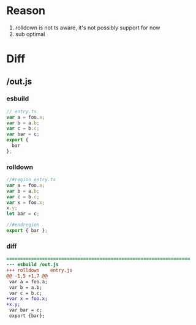 # Reason
1. rolldown is not ts aware, it's not possibly support for now
2. sub optimal
# Diff
## /out.js
### esbuild
```js
// entry.ts
var a = foo.a;
var b = a.b;
var c = b.c;
var bar = c;
export {
  bar
};
```
### rolldown
```js
//#region entry.ts
var a = foo.a;
var b = a.b;
var c = b.c;
var x = foo.x;
x.y;
let bar = c;

//#endregion
export { bar };
```
### diff
```diff
===================================================================
--- esbuild	/out.js
+++ rolldown	entry.js
@@ -1,5 +1,7 @@
 var a = foo.a;
 var b = a.b;
 var c = b.c;
+var x = foo.x;
+x.y;
 var bar = c;
 export {bar};

```